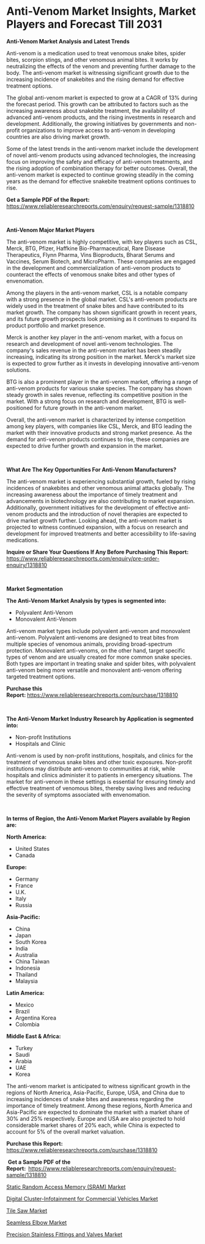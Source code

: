 <p><h1>Anti-Venom Market Insights, Market Players and Forecast Till 2031</h1></p><p><strong>Anti-Venom Market Analysis and Latest Trends</strong></p>
<p><p>Anti-venom is a medication used to treat venomous snake bites, spider bites, scorpion stings, and other venomous animal bites. It works by neutralizing the effects of the venom and preventing further damage to the body. The anti-venom market is witnessing significant growth due to the increasing incidence of snakebites and the rising demand for effective treatment options. </p><p>The global anti-venom market is expected to grow at a CAGR of 13% during the forecast period. This growth can be attributed to factors such as the increasing awareness about snakebite treatment, the availability of advanced anti-venom products, and the rising investments in research and development. Additionally, the growing initiatives by governments and non-profit organizations to improve access to anti-venom in developing countries are also driving market growth.</p><p>Some of the latest trends in the anti-venom market include the development of novel anti-venom products using advanced technologies, the increasing focus on improving the safety and efficacy of anti-venom treatments, and the rising adoption of combination therapy for better outcomes. Overall, the anti-venom market is expected to continue growing steadily in the coming years as the demand for effective snakebite treatment options continues to rise.</p></p>
<p><strong>Get a Sample PDF of the Report:&nbsp;</strong> <a href="https://www.reliableresearchreports.com/enquiry/request-sample/1318810">https://www.reliableresearchreports.com/enquiry/request-sample/1318810</a></p>
<p>&nbsp;</p>
<p><strong>Anti-Venom Major Market Players</strong></p>
<p><p>The anti-venom market is highly competitive, with key players such as CSL, Merck, BTG, Pfizer, Haffkine Bio-Pharmaceutical, Rare Disease Therapeutics, Flynn Pharma, Vins Bioproducts, Bharat Serums and Vaccines, Serum Biotech, and MicroPharm. These companies are engaged in the development and commercialization of anti-venom products to counteract the effects of venomous snake bites and other types of envenomation.</p><p>Among the players in the anti-venom market, CSL is a notable company with a strong presence in the global market. CSL's anti-venom products are widely used in the treatment of snake bites and have contributed to its market growth. The company has shown significant growth in recent years, and its future growth prospects look promising as it continues to expand its product portfolio and market presence.</p><p>Merck is another key player in the anti-venom market, with a focus on research and development of novel anti-venom technologies. The company's sales revenue in the anti-venom market has been steadily increasing, indicating its strong position in the market. Merck's market size is expected to grow further as it invests in developing innovative anti-venom solutions.</p><p>BTG is also a prominent player in the anti-venom market, offering a range of anti-venom products for various snake species. The company has shown steady growth in sales revenue, reflecting its competitive position in the market. With a strong focus on research and development, BTG is well-positioned for future growth in the anti-venom market.</p><p>Overall, the anti-venom market is characterized by intense competition among key players, with companies like CSL, Merck, and BTG leading the market with their innovative products and strong market presence. As the demand for anti-venom products continues to rise, these companies are expected to drive further growth and expansion in the market.</p></p>
<p>&nbsp;</p>
<p><strong>What Are The Key Opportunities For Anti-Venom Manufacturers?</strong></p>
<p><p>The anti-venom market is experiencing substantial growth, fueled by rising incidences of snakebites and other venomous animal attacks globally. The increasing awareness about the importance of timely treatment and advancements in biotechnology are also contributing to market expansion. Additionally, government initiatives for the development of effective anti-venom products and the introduction of novel therapies are expected to drive market growth further. Looking ahead, the anti-venom market is projected to witness continued expansion, with a focus on research and development for improved treatments and better accessibility to life-saving medications.</p></p>
<p><strong>Inquire or Share Your Questions If Any Before Purchasing This Report:</strong> <a href="https://www.reliableresearchreports.com/enquiry/pre-order-enquiry/1318810">https://www.reliableresearchreports.com/enquiry/pre-order-enquiry/1318810</a></p>
<p>&nbsp;</p>
<p><strong>Market Segmentation</strong></p>
<p><strong>The Anti-Venom Market Analysis by types is segmented into:</strong></p>
<p><ul><li>Polyvalent Anti-Venom</li><li>Monovalent Anti-Venom</li></ul></p>
<p><p>Anti-venom market types include polyvalent anti-venom and monovalent anti-venom. Polyvalent anti-venoms are designed to treat bites from multiple species of venomous animals, providing broad-spectrum protection. Monovalent anti-venoms, on the other hand, target specific types of venom and are usually created for more common snake species. Both types are important in treating snake and spider bites, with polyvalent anti-venom being more versatile and monovalent anti-venom offering targeted treatment options.</p></p>
<p><strong>Purchase this Report:&nbsp;</strong><a href="https://www.reliableresearchreports.com/purchase/1318810">https://www.reliableresearchreports.com/purchase/1318810</a></p>
<p>&nbsp;</p>
<p><strong>The Anti-Venom Market Industry Research by Application is segmented into:</strong></p>
<p><ul><li>Non-profit Institutions</li><li>Hospitals and Clinic</li></ul></p>
<p><p>Anti-venom is used by non-profit institutions, hospitals, and clinics for the treatment of venomous snake bites and other toxic exposures. Non-profit institutions may distribute anti-venom to communities at risk, while hospitals and clinics administer it to patients in emergency situations. The market for anti-venom in these settings is essential for ensuring timely and effective treatment of venomous bites, thereby saving lives and reducing the severity of symptoms associated with envenomation.</p></p>
<p>&nbsp;</p>
<p><strong>In terms of Region, the Anti-Venom Market Players available by Region are:</strong></p>
<p>
    <p> <strong> North America: </strong>
        <ul>
            <li>United States</li>
            <li>Canada</li>
        </ul>
        </p> 
    <p> <strong> Europe: </strong>
        <ul>
            <li>Germany</li>
            <li>France</li>
            <li>U.K.</li>
            <li>Italy</li>
            <li>Russia</li>
        </ul>
        </p> 
    <p> <strong> Asia-Pacific: </strong>
        <ul>
            <li>China</li>
            <li>Japan</li>
            <li>South Korea</li>
            <li>India</li>
            <li>Australia</li>
            <li>China Taiwan</li>
            <li>Indonesia</li>
            <li>Thailand</li>
            <li>Malaysia</li>
        </ul>
        </p> 
    <p> <strong> Latin America: </strong>
        <ul>
            <li>Mexico</li>
            <li>Brazil</li>
            <li>Argentina Korea</li>
            <li>Colombia</li>
        </ul>
        </p> 
    <p> <strong> Middle East & Africa: </strong>
        <ul>
            <li>Turkey</li>
            <li>Saudi</li>
            <li>Arabia</li>
            <li>UAE</li>
            <li>Korea</li>
        </ul>
    </p>
    </p>
<p><p>The anti-venom market is anticipated to witness significant growth in the regions of North America, Asia-Pacific, Europe, USA, and China due to increasing incidences of snake bites and awareness regarding the importance of timely treatment. Among these regions, North America and Asia-Pacific are expected to dominate the market with a market share of 30% and 25% respectively. Europe and USA are also projected to hold considerable market shares of 20% each, while China is expected to account for 5% of the overall market valuation.</p></p>
<p><strong>Purchase this Report: </strong><a href="https://www.reliableresearchreports.com/purchase/1318810">https://www.reliableresearchreports.com/purchase/1318810</a></p>
<p>&nbsp;<strong>Get a Sample PDF of the Report:&nbsp;&nbsp;</strong><a href="https://www.reliableresearchreports.com/enquiry/request-sample/1318810">https://www.reliableresearchreports.com/enquiry/request-sample/1318810</a></p>
<p><strong></strong></p>
<p><p><a href="https://view.publitas.com/reportprime-1/global-static-random-access-memory-sram-market-size-and-market-trends-insights-and-projections-from-2024-to-2031/">Static Random Access Memory (SRAM) Market</a></p><p><a href="https://view.publitas.com/reportprime-1/digital-cluster-infotainment-for-commercial-vehicles-market-research-report-provides-critical-insights-that-can-help-shape-business-development-and-investment-strategies/">Digital Cluster-Infotainment for Commercial Vehicles Market</a></p><p><a href="https://forested-sushi-9b0.notion.site/Tile-Saw-Market-Size-2024-2031-Global-Industrial-Analysis-Key-Geographical-Regions-Market-Share--d7c6232561684b7c943251703eb9ccd2">Tile Saw Market</a></p><p><a href="https://summer-dogwood-3e9.notion.site/Seamless-Elbow-Market-with-the-goal-of-estimating-the-market-size-and-future-growth-potential-of-var-c2ea6211b76c4670952800e8048effc4">Seamless Elbow Market</a></p><p><a href="https://lydian-appliance-61d.notion.site/Precision-Stainless-Fittings-and-Valves-Market-Furnish-Information-about-Market-Size-Market-Share--e5e92483b9d44d7cb5195f376fdd9e7c">Precision Stainless Fittings and Valves Market</a></p></p>